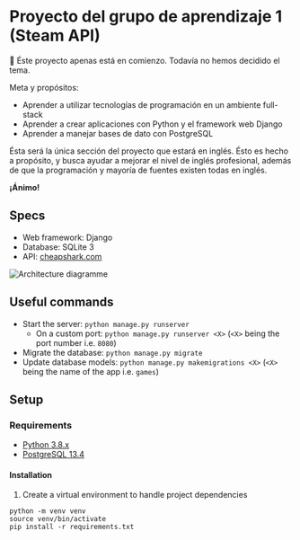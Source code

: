 # Proyecto del grupo de aprendizaje 1 (Steam API)

🌱 Éste proyecto apenas está en comienzo. Todavía no hemos decidido el tema.

Meta y propósitos:

- Aprender a utilizar tecnologías de programación en un ambiente full-stack
- Aprender a crear aplicaciones con Python y el framework web Django
- Aprender a manejar bases de dato con PostgreSQL

Ésta será la única sección del proyecto que estará en inglés. Ésto es hecho a propósito, y busca ayudar a mejorar el nivel de inglés profesional, además de que la programación y mayoría de fuentes existen todas en inglés.

**¡Ánimo!**

## Specs

- Web framework: Django
- Database: SQLite 3
- API: [cheapshark.com](https://apidocs.cheapshark.com/)

![Architecture diagramme](https://i.ibb.co/DR68Dj8/Screen-Shot-2022-06-13-at-11-05-50-AM.png)

## Useful commands

- Start the server: `python manage.py runserver`
  - On a custom port: `python manage.py runserver <X>` (`<X>` being the port number i.e. `8080`)
- Migrate the database: `python manage.py migrate`
- Update database models: `python manage.py makemigrations <X>` (`<X>` being the name of the app i.e. `games`)

## Setup

### Requirements

- [Python 3.8.x](https://www.python.org/downloads/)
- [PostgreSQL 13.4](https://www.postgresql.org/download/)

#### Installation

1) Create a virtual environment to handle project dependencies

```shell
python -m venv venv
source venv/bin/activate
pip install -r requirements.txt
```